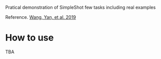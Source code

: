 Pratical demonstration of SimpleShot few tasks including real examples

Reference. [Wang, Yan, et al. 2019](https://arxiv.org/abs/1911.04623)

# How to use
TBA
